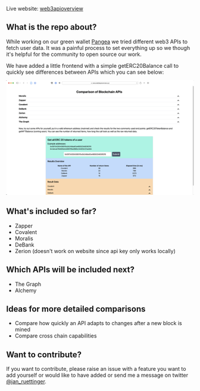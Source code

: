 Live website: [web3apioverview](https://www.web3apioverview.xyz)

## What is the repo about?

While working on our green wallet [Pangea](http://www.trypangea.com/) we tried different web3 APIs to fetch user data. It was a painful process to set everything up so we though it's helpful for the community to open source our work.

We have added a little frontend with a simple getERC20Balance call to quickly see differences between APIs which you can see below:

![app_main](readme_images/app_main.png)

## What's included so far?

-   Zapper
-   Covalent
-   Moralis
-   DeBank
-   Zerion (doesn't work on website since api key only works locally)

## Which APIs will be included next?

-   The Graph
-   Alchemy

## Ideas for more detailed comparisons

-   Compare how quickly an API adapts to changes after a new block is mined
-   Compare cross chain capabilities

## Want to contribute?

If you want to contribute, please raise an issue with a feature you want to add yourself or would like to have added or send me a message on twitter [@jan_ruettinger](http://twitter.com/jan_ruettinger).
